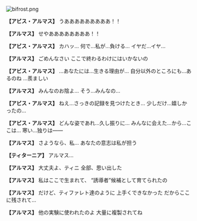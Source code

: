 
![bifrost.png](../images/backgrounds/bifrost.png)

**【アビス・アルマス】**
うあああああああああ！！

**【アルマス】**
せやああああああああ！！

**【アビス・アルマス】**
カハッ…
何で…私が…負ける…
イヤだ…イヤ…

**【アルマス】**
ごめんなさい
ここで終わるわけにはいかないの

**【アビス・アルマス】**
…あなたには…生きる理由が…
自分以外のところにも…あるのね
…羨ましい

**【アルマス】**
みんなのお陰よ…
そう…みんなの…

**【アビス・アルマス】**
ねえ…さっきの記録を見つけたとき…
少しだけ…嬉しかったの…

**【アビス・アルマス】**
どんな姿であれ…久し振りに…
みんなに会えた…から…ここは…
寒い…独りは――

**【アルマス】**
さようなら、私…
あなたの意志は私が担う

**【ティターニア】**
アルマス…

**【アルマス】**
大丈夫よ、ティニ
全部、思い出した

**【アルマス】**
私はここで生まれて、
“誘導者”候補として育てられたの

**【アルマス】**
だけど、ティファレト達のように
上手くできなかった
だからここに残されて…

**【アルマス】**
他の実験に使われたのよ
大量に複製されてね